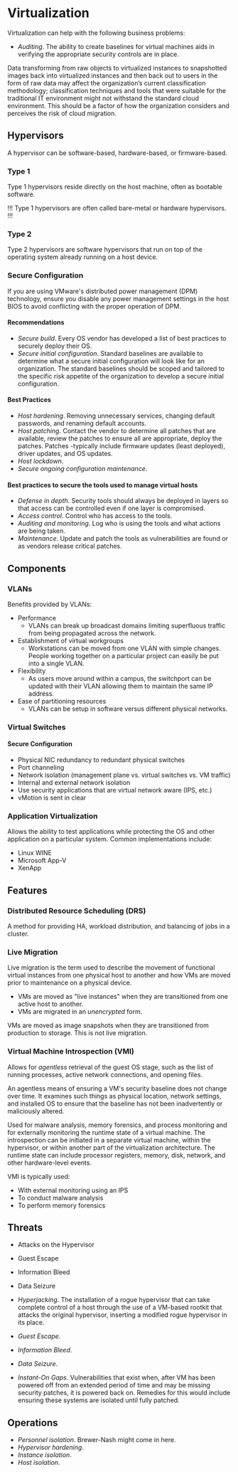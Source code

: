 # Virtualization

Virtualization can help with the following business problems:

- *Auditing*. The ability to create baselines for virtual machines aids in verifying the appropriate security controls are in place.

Data transforming from raw objects to virtualized instances to snapshotted images back into virtualized instances and then back out to users in the form of raw data may affect the organization’s current classification methodology; classification techniques and tools that were suitable for the traditional IT environment might not withstand the standard cloud environment. This should be a factor of how the organization considers and perceives the risk of cloud migration.

## Hypervisors

A hypervisor can be software-based, hardware-based, or firmware-based.

### Type 1

Type 1 hypervisors reside directly on the host machine, often as bootable software.

!!!
Type 1 hypervisors are often called bare-metal or hardware hypervisors.
!!!

### Type 2

Type 2 hypervisors are software hypervisors that run on top of the operating system already running on a host device.

### Secure Configuration

If you are using VMware's distributed power management (DPM) technology, ensure you disable any power management settings in the host BIOS to avoid conflicting with the proper operation of DPM.

#### Recommendations

- *Secure build*. Every OS vendor has developed a list of best practices to securely deploy their OS.
- *Secure initial configuration*. Standard baselines are available to determine what a secure initial configuration will look like for an organization. The standard baselines should be scoped and tailored to the specific risk appetite of the organization to develop a secure initial configuration.

#### Best Practices

- *Host hardening*. Removing unnecessary services, changing default passwords, and renaming default accounts.
- *Host patching*. Contact the vendor to determine all patches that are available, review the patches to ensure all are appropriate, deploy the patches. Patches -typically include firmware updates (least deployed), driver updates, and OS updates.
- *Host lockdown*.
- *Secure ongoing configuration maintenance*.

#### Best practices to secure the tools used to manage virtual hosts

- *Defense in depth*. Security tools should always be deployed in layers so that access can be controlled even if one layer is compromised.
- *Access control*. Control who has access to the tools.
- *Auditing and monitoring*. Log who is using the tools and what actions are being taken.
- *Maintenance*. Update and patch the tools as vulnerabilities are found or as vendors release critical patches.

## Components

### VLANs

Benefits provided by VLANs:

- Performance
  - VLANs can break up broadcast domains limiting superfluous traffic from being propagated across the network.
- Establishment of virtual workgroups
  - Workstations can be moved from one VLAN with simple changes. People working together on a particular project can easily be put into a single VLAN.
- Flexibility
  - As users move around within a campus, the switchport can be updated with their VLAN allowing them to maintain the same IP address.
- Ease of partitioning resources
  - VLANs can be setup in software versus different physical networks.

### Virtual Switches

#### Secure Configuration

- Physical NIC redundancy to redundant physical switches
- Port channeling
- Network isolation (management plane vs. virtual switches vs. VM traffic)
- Internal and external network isolation
- Use security applications that are virtual network aware (IPS, etc.)
- vMotion is sent in clear

### Application Virtualization

Allows the ability to test applications while protecting the OS and other application on a particular system. Common implementations include:

- Linux WINE
- Microsoft App-V
- XenApp

## Features

### Distributed Resource Scheduling (DRS)

A method for providing HA, workload distribution, and balancing of jobs in a cluster.

### Live Migration

Live migration is the term used to describe the movement of functional virtual instances from one physical host to another and how VMs are moved prior to maintenance on a physical device.

- VMs are moved as "live instances" when they are transitioned from one active host to another.
- VMs are migrated in an *unencrypted* form.

VMs are moved as image snapshots when they are transitioned from production to storage. This is not live migration.

### Virtual Machine Introspection (VMI)

Allows for *agentless* retrieval of the guest OS stage, such as the list of running processes, active network connections, and opening files.

An agentless means of ensuring a VM's security baseline does not change over time. It examines such things as physical location, network settings, and installed OS to ensure that the baseline has not been inadvertently or maliciously altered.

Used for malware analysis, memory forensics, and process monitoring and for externally monitoring the runtime state of a virtual machine. The introspection can be initiated in a separate virtual machine, within the hypervisor, or within another part of the virtualization architecture. The runtime state can include processor registers, memory, disk, network, and other hardware-level events.

VMI is typically used:

- With external monitoring using an IPS
- To conduct malware analysis
- To perform memory forensics

## Threats

- Attacks on the Hypervisor
- Guest Escape
- Information Bleed
- Data Seizure

- *Hyperjacking*. The installation of a rogue hypervisor that can take complete control of a host through the use of a VM-based rootkit that attacks the original hypervisor, inserting a modified rogue hypervisor in its place.
- *Guest Escape*.
- *Information Bleed*.
- *Data Seizure*.
- *Instant-On Gaps*. Vulnerabilities that exist when, after VM has been powered off from an extended period of time and may be missing security patches, it is powered back on. Remedies for this would include ensuring these systems are isolated until fully patched.

## Operations

- *Personnel isolation*. Brewer-Nash might come in here.
- *Hypervisor hardening*.
- *Instance isolation*.
- *Host isolation*.
